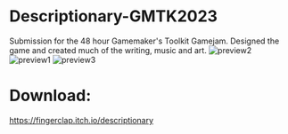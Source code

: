 # Descriptionary-GMTK2023
Submission for the 48 hour Gamemaker's Toolkit Gamejam.
Designed the game and created much of the writing, music and art.
![preview2](https://github.com/kxmii/Descriptionary-GMTK2023/assets/126708296/44fa8c5d-36c5-4d5e-ab29-6f6cebe932d1)
![preview1](https://github.com/kxmii/Descriptionary-GMTK2023/assets/126708296/fdd9f2fd-5005-40c8-8c63-5e316060993b)
![preview3](https://github.com/kxmii/Descriptionary-GMTK2023/assets/126708296/94fd22c8-92e4-4c13-b115-a77160845b64)

# Download:
https://fingerclap.itch.io/descriptionary
